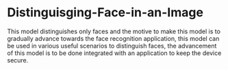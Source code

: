 # Distinguisging-Face-in-an-Image
This model distinguishes only faces and the motive to make this model is to gradually advance towards the face recognition application, this model can be used in various useful scenarios to distinguish faces, the advancement of this model is to be done integrated with an application to keep the device secure.
